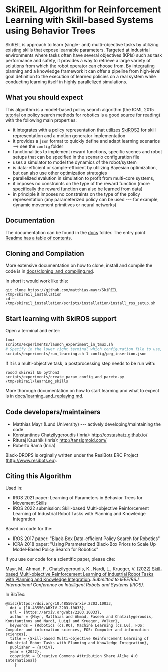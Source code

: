 # SkiREIL Algorithm for Reinforcement Learning with Skill-based Systems using Behavior Trees

SkiREIL is approach to learn (single- and) multi-objective tasks by utilizing existing skills that expose learnable parameters. Targeted at industrial environments where tasks often have several objectives (KPIs) such as task performance and safety, it provides a way to retrieve a large variety of solutions from which the robot operator can choose from. By integrating planning and a knowledge framework it can offer a pipeline from high-level goal definition to the execution of learned policies on  a real system while conducting learning itself in highly parallelized simulations.

## What you should expect

This algorithm is a model-based policy search algorithm (the ICML 2015 [tutorial](http://icml.cc/2015/tutorials/PolicySearch.pdf) on policy search methods for robotics is a good source for reading) with the following main properties:

- it integrates with a policy representation that utilizes [SkiROS2](https://github.com/RVMI/skiros2) for skill representation and a motion generator implementation
- it provides a `json` format to quickly define and adapt learning scenarios --> see the `config` folder
- functionalities to implement reward functions, specific scenes and robot setups that can be specified in the scenario configuration file
- uses a simulator to model the dynamics of the robot/system
- is data-efficient or sample-efficient by utilizing Bayesian optimization, but can also use other optimization strategies
- parallelized evalution in simulation to profit from multi-core systems,
- it imposes no constraints on the type of the reward function (more specifically the reward function can also be learned from data)
- in principle it imposes no constraints on the type of the policy representation (any parameterized policy can be used --- for example, dynamic movement primitives or neural networks)

## Documentation

The documentation can be found in the [docs](docs) folder. The entry point [Readme has a table of contents](docs/README.md).


## Cloning and Compilation

More extensive documentation on how to clone, install and compile the code is in [docs/cloning_and_compiling.md](docs/cloning_and_compiling.md).

In short it would work like this:
```
git clone https://github.com/matthias-mayr/SkiREIL /tmp/skireil_installation
cd ~
/tmp/skireil_installation/scripts/installation/install_rss_setup.sh
```
## Start learning with SkiROS support
Open a terminal and enter:
```bash
tmux
scripts/experiments/launch_experiment_in_tmux.sh
# Specify in the lower right terminal which configuration file to use, so e.g.:
scripts/experiments/run_learning.sh 1 config/peg_insertion.json
```
If it is a multi-objective task, a postprocessing step needs to be run with:
```
roscd skireil && python3 scripts/experiments/create_param_config_and_pareto.py /tmp/skireil/learning_skills
```

More thorough documentation on how to start learning and what to expect is in [docs/learning_and_replaying.md](docs/learning_and_replaying.md).


## Code developers/maintainers

- Matthias Mayr (Lund University) --- actively developing/maintaining the code
- Konstantinos Chatzilygeroudis (Inria): http://costashatz.github.io/
- Rituraj Kaushik (Inria): http://tansigmoid.com/
- Roberto Rama (Inria)

Black-DROPS is orginally written under the ResiBots ERC Project (http://www.resibots.eu).


## Citing this Algorithm
Used in:
- IROS 2021 paper: Learning of Parameters in Behavior Trees for Movement Skills
- IROS 2022 submission: Skill-based Multi-objective Reinforcement Learning of Industrial Robot Tasks with Planning and Knowledge Integration

Based on code for the:
- IROS 2017 paper: "Black-Box Data-efficient Policy Search for Robotics"
- ICRA 2018 paper: "Using Parameterized Black-Box Priors to Scale Up Model-Based Policy Search for Robotics"

If you use our code for a scientific paper, please cite:

Mayr, M., Ahmad, F., Chatzilygeroudis, K., Nardi, L., Krueger, V. (2022) [Skill-based Multi-objective Reinforcement Learning of Industrial Robot Tasks with Planning and Knowledge Integration](https://arxiv.org/abs/2203.10033). *Submitted to IEEE/RSJ International Conference on Intelligent Robots and Systems (IROS)*.

In BibTex:
  
```
@misc{https://doi.org/10.48550/arxiv.2203.10033,
  doi = {10.48550/ARXIV.2203.10033},
  url = {https://arxiv.org/abs/2203.10033},
  author = {Mayr, Matthias and Ahmad, Faseeh and Chatzilygeroudis, Konstantinos and Nardi, Luigi and Krueger, Volker},
  keywords = {Robotics (cs.RO), Machine Learning (cs.LG), FOS: Computer and information sciences, FOS: Computer and information sciences},
  title = {Skill-based Multi-objective Reinforcement Learning of Industrial Robot Tasks with Planning and Knowledge Integration},
  publisher = {arXiv},
  year = {2022},  
  copyright = {Creative Commons Attribution Share Alike 4.0 International}
    }
```

